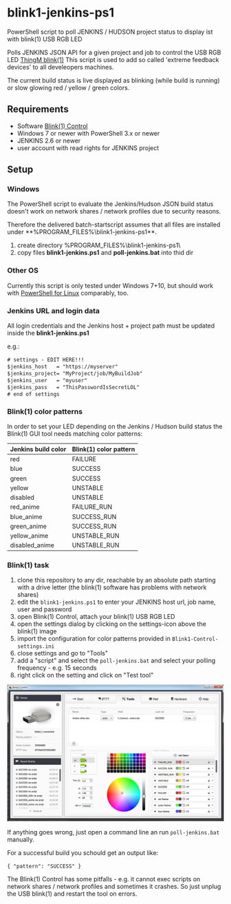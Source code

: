 # blink1-jenkins-ps1
PowerShell script to poll JENKINS / HUDSON project status to display ist with blink(1) USB RGB LED

Polls JENKINS JSON API for a given project and job to control the USB RGB LED [ThingM blink(1)](https://blink1.thingm.com/)
This script is used to add so called 'extreme feedback devices' to all develeopers machines.

The current build status is live displayed as blinking (while build is running) or slow glowing red / yellow / green colors.

## Requirements

- Software [Blink(1) Control](http://blink1.thingm.com/blink1control/)
- Windows 7 or newer with PowerShell 3.x or newer
- JENKINS 2.6 or newer
- user account with read rights for JENKINS project

## Setup

### Windows

The PowerShell script to evaluate the Jenkins/Hudson JSON build status doesn't work on network shares / network profiles due to security reasons.

Therefore the delivered batch-startscript assumes that all files are installed under **%PROGRAM_FILES%\blink1-jenkins-ps1\**.

1. create directory %PROGRAM_FILES%\blink1-jenkins-ps1\
2. copy files **blink1-jenkins.ps1** and **poll-jenkins.bat** into thid dir

### Other OS

Currently this script is only tested under Windows 7+10, but should work with [PowerShell for Linux](https://docs.microsoft.com/de-de/powershell/scripting/setup/installing-powershell-core-on-linux?view=powershell-6) comparably, too.

### Jenkins URL and login data

All login credentials and the Jenkins host + project path must be updated inside the **blink1-jenkins.ps1**

e.g.:
```
# settings - EDIT HERE!!!
$jenkins_host 	= "https://myserver"
$jenkins_project= "MyProject/job/MyBuildJob"
$jenkins_user	= "myuser"
$jenkins_pass 	= "ThisPasswordIsSecretLOL"
# end of settings
```

### Blink(1) color patterns

In order to set your LED depending on the Jenkins / Hudson build status the Blink(1) GUI tool needs matching color patterns:

| Jenkins build color | Blink(1) color pattern |
|---------------------|------------------------|
| red                 | FAILURE |
| blue       		      | SUCCESS |
| green      	       	| SUCCESS |
| yellow     		      | UNSTABLE|
| disabled   		      | UNSTABLE|
| red_anime  		      | FAILURE_RUN|
| blue_anime		      | SUCCESS_RUN|
| green_anime		      | SUCCESS_RUN|
| yellow_anime	      | UNSTABLE_RUN|
| disabled_anime      |	UNSTABLE_RUN|


### Blink(1) task

1. clone this repository to any dir, reachable by an absolute path starting with a drive letter (the blink(1) software has problems with network shares)
2. edit the `blink1-jenkins.ps1` to enter your JENKINS host url, job name, user and password
3. open Blink(1) Control, attach your blink(1) USB RGB LED
4. open the settings dialog by clicking on the settings-icon above the blink(1) image
5. import the configuration for color patterns provided in `Blink1-Control-settings.ini`
6. close settings and go to "Tools"
7. add a "script" and select the `poll-jenkins.bat` and select your polling frequency - e.g. 15 seconds
8. right click on the setting and click on "Test tool"

![Blink(1) Control GUI](Blink1-Control-settings.jpg)

If anything goes wrong, just open a command line an run `poll-jenkins.bat` manually. 

For a successful build you schould get an output like:
```
{ "pattern": "SUCCESS" }
```

The Blink(1) Control has some pitfalls - e.g. it cannot exec scripts on network shares / network profiles and sometimes it crashes. So just unplug the USB blink(1) and restart the tool on errors.

